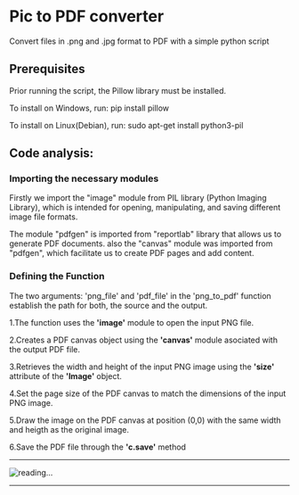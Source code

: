  
#  Pic to PDF converter
Convert files in .png and .jpg format to PDF with a simple python script

## Prerequisites
Prior running the script, the Pillow library must be installed. 

To install on Windows, run: pip install pillow

To install on Linux(Debian), run: sudo apt-get install python3-pil

##  Code analysis:
### Importing the necessary modules
Firstly we import the "image" module from PIL library (Python Imaging Library), which is intended for opening, manipulating, and saving different image file formats.

The module "pdfgen" is imported from "reportlab" library that allows us to generate PDF documents. also the "canvas" module was imported from "pdfgen", which facilitate us to create PDF pages and add content.

### Defining the Function
The two arguments: 'png_file' and 'pdf_file' in the 'png_to_pdf' function establish the path for both, the source and the output.

1.The function uses the **'image'** module to open the input PNG file.

2.Creates a PDF canvas object using the **'canvas'** module asociated with the output PDF file.

3.Retrieves the width and height of the input PNG image using the **'size'** attribute of the **'Image'** object.

4.Set the page size of the PDF canvas to match the dimensions of the input PNG image.

5.Draw the image on the PDF canvas at position (0,0) with the same width and heigth as the original image.

6.Save the PDF file through the **'c.save'** method

***


![reading...](https://media.giphy.com/media/Tf3mp01bfrrUc/giphy.gif?cid=ecf05e47wajghtrc5targr7mju7coe0avdyurnehrr1krgdt&ep=v1_gifs_search&rid=giphy.gif&ct=g  "...How could I ever do so unless someone guide me?")

***
